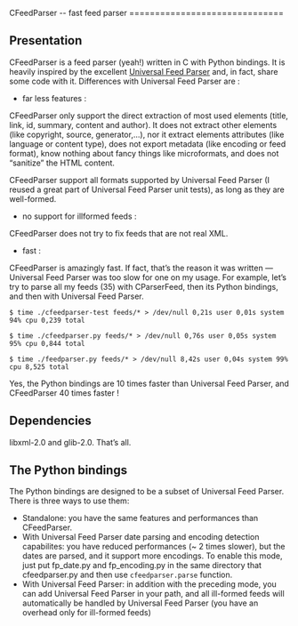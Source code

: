 CFeedParser -- fast feed parser ==============================

## Presentation

CFeedParser is a feed parser (yeah!) written in C with Python
bindings. It is heavily inspired by the excellent [Universal Feed
Parser](http://www.feedparser.org/) and, in fact, share some code with
it. Differences with Universal Feed Parser are :

 * far less features :

CFeedParser only support the direct extraction of most used elements
(title, link, id, summary, content and author). It does not extract other
elements (like copyright, source, generator,...), nor it extract elements
attributes (like language or content type), does not export metadata
(like encoding or feed format), know nothing about fancy things like
microformats, and does not “sanitize” the HTML content.

CFeedParser support all formats supported by Universal Feed Parser (I
reused a great part of Universal Feed Parser unit tests), as long as
they are well-formed.

 * no support for illformed feeds :

CFeedParser does not try to fix feeds that are not real XML.

 * fast :

CFeedParser is amazingly fast. If fact, that’s the reason it was written
— Universal Feed Parser was too slow for one on my usage. For example,
let’s try to parse all my feeds (35) with CParserFeed, then its Python
bindings, and then with Universal Feed Parser.

` $ time ./cfeedparser-test feeds/* > /dev/null 0,21s user 0,01s system
94% cpu 0,239 total `

` $ time ./cfeedparser.py feeds/* > /dev/null 0,76s user 0,05s system 95%
cpu 0,844 total `

` $ time ./feedparser.py feeds/* > /dev/null 8,42s user 0,04s system 99%
cpu 8,525 total `

Yes, the Python bindings are 10 times faster than Universal Feed Parser,
and CFeedParser 40 times faster !

## Dependencies

libxml-2.0 and glib-2.0. That’s all.

## The Python bindings

The Python bindings are designed to be a subset of Universal Feed
Parser. There is three ways to use them:

 * Standalone: you have the same features and performances than
   CFeedParser.
 * With Universal Feed Parser date parsing and encoding detection
   capabilites: you have reduced performances (~ 2 times slower), but the
   dates are parsed, and it support more encodings. To enable this mode,
   just put fp\_date.py and fp\_encoding.py in the same directory that
   cfeedparser.py and then use `cfeedparser.parse` function.
 * With Universal Feed Parser: in addition with the preceding mode, you
   can add Universal Feed Parser in your path, and all ill-formed feeds
   will automatically be handled by Universal Feed Parser (you have an
   overhead only for ill-formed feeds)

